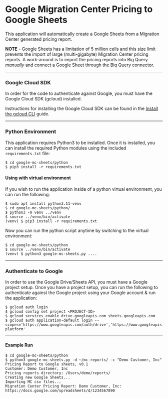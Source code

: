 # Google Migration Center Pricing to Google Sheets

This application will automatically create a Google Sheets from a Migration Center generated pricing report.

**NOTE** - Google Sheets has a limitation of 5 million cells and this size limit prevents the import of large (multi-gigabyte) Migration Center pricing reports. A work-around is to import the pricing reports into Big Query *manually* and connect a Google Sheet through the Biq Query connector. 


---
### Google Cloud SDK

In order for the code to authenticate against Google, you must have the Google Cloud SDK (gcloud) installed.

Instructions for installing the Google Cloud SDK can be found in the [Install the gcloud CLI](https://cloud.google.com/sdk/docs/install) guide.

---
### Python Environment

This application requires Python3 to be installed. Once it is installed, you can install the required Python modules using the included `requirements.txt` file:

```shell
$ cd google-mc-sheets/python
$ pip3 install -r requirements.txt
```
#### Using with virtual environment 

If you wish to run the application inside of a python virtual environment, you can run the following:

```shell
$ sudo apt install python3.11-venv
$ cd google-mc-sheets/python/
$ python3 -m venv ../venv
$ source ../venv/bin/activate
(venv) $ pip3 install -r requirements.txt
```

Now you can run the python script anytime by switching to the virtual environment:

```shell
$ cd google-mc-sheets/python
$ source ../venv/bin/activate
(venv) $ python3 google-mc-sheets.py ....
```

---
### Authenticate to Google

In order to use the Google Drive/Sheets API, you must have a Google project setup.
Once you have a project setup, you can run the following to authenticate against the Google project using your Google account & run the application:

```shell
$ gcloud auth login
$ gcloud config set project <PROJECT-ID>
$ gcloud services enable drive.googleapis.com sheets.googleapis.com
$ gcloud auth application-default login --scopes='https://www.googleapis.com/auth/drive','https://www.googleapis.com/auth/cloud-platform'
```

---
#### Example Run


```shell 
$ cd google-mc-sheets/python
$ python3 google-mc-sheets.py -d ~/mc-reports/ -c "Demo Customer, Inc"
Pricing Report to Google sheets, v0.1
Customer: Demo Customer, Inc
Pricing reports directory: /Users/demo/reports/
Creating new Google Sheets...
Importing MC csv files...
Migration Center Pricing Report: Demo Customer, Inc: https://docs.google.com/spreadsheets/d/1234567890
```
